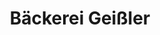 ---
title: "Bäckerei Geißler"
url: /goerlitz/baeckerei-geissler-reichenbacher-strasse/
shop: Bäckerei
---